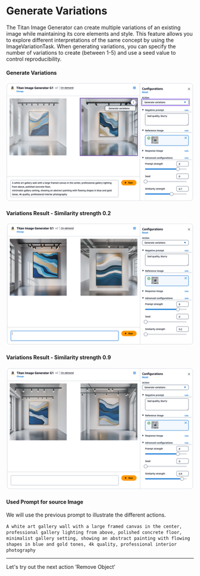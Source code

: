 # Generate Variations

The Titan Image Generator can create multiple variations of an existing image while maintaining its core elements and style. This feature allows you to explore different interpretations of the same concept by using the ImageVariationTask. When generating variations, you can specify the number of variations to create (between 1-5) and use a seed value to control reproducibility.

#### Generate Variations
![Titan Image Generator - Generate variations](/static/bedrock/titan/titan_variations.png)


#### Variations Result - Similarity strength 0.2
![Titan Image Generator - Variation low similarity](/static/bedrock/titan/titan_variations_low_similarity.png)


#### Variations Result - Similarity strength 0.9
![Titan Image Generator - Variation high similarity](/static/bedrock/titan/titan_variations_high_similarity.png)


#### Used Prompt for source Image
We will use the previous prompt to illustrate the different actions.
```
A white art gallery wall with a large framed canvas in the center, professional gallery lighting from above, polished concrete floor, 
minimalist gallery setting, showing an abstract painting with flowing shapes in blue and gold tones, 4k quality, professional interior photography
```

---

Let's try out the next action ’Remove Object’



